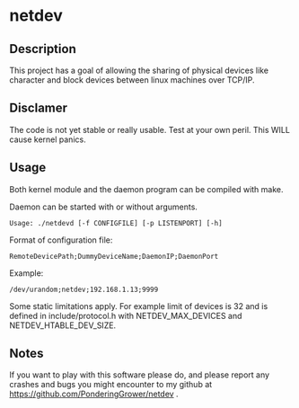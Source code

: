 netdev
======

Description
-----------

This project has a goal of allowing the sharing of physical devices like character and block devices between linux machines over TCP/IP.

Disclamer
---------

The code is not yet stable or really usable. Test at your own peril. This WILL cause kernel panics.

Usage
-----

Both kernel module and the daemon program can be compiled with make.

Daemon can be started with or without arguments.

    Usage: ./netdevd [-f CONFIGFILE] [-p LISTENPORT] [-h]

Format of configuration file:

    RemoteDevicePath;DummyDeviceName;DaemonIP;DaemonPort

Example:

    /dev/urandom;netdev;192.168.1.13;9999

Some static limitations apply. For example limit of devices is 32 and is defined in include/protocol.h with NETDEV_MAX_DEVICES and NETDEV_HTABLE_DEV_SIZE.

Notes
-----

If you want to play with this software please do, and please report any crashes and bugs you might encounter to my github at https://github.com/PonderingGrower/netdev .
